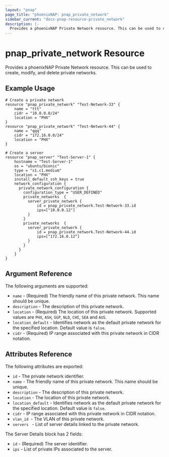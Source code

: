 ```yaml
---
layout: "pnap"
page_title: "phoenixNAP: pnap_private_network"
sidebar_current: "docs-pnap-resource-private_network"
description: |-
  Provides a phoenixNAP Private Network resource. This can be used to create, modify, and delete private networks.
---
```


# pnap_private_network Resource

Provides a phoenixNAP Private Network resource. This can be used to create,
modify, and delete private networks.



## Example Usage

```hcl
# Create a private network
resource "pnap_private_network" "Test-Network-33" {
    name = "ttt"
    cidr = "10.0.0.0/24" 
    location = "PHX"
}
resource "pnap_private_network" "Test-Network-44" {
    name = "qqq"
    cidr = "172.16.0.0/24" 
    location = "PHX"
}

# Create a server
resource "pnap_server" "Test-Server-1" {
    hostname = "Test-Server-1"
    os = "ubuntu/bionic"
    type = "s1.c1.medium"
    location = "PHX"
    install_default_ssh_keys = true
    network_configuration {
      private_network_configuration {
        configuration_type = "USER_DEFINED"
        private_networks  {
          server_private_network {
              id = pnap_private_network.Test-Network-33.id
              ips=["10.0.0.12"]
          }
        }
        private_networks  {
          server_private_network {
              id = pnap_private_network.Test-Network-44.id
              ips=["172.16.0.12"]
          }
        }
      }
    }
}
```

## Argument Reference

The following arguments are supported:

* `name` - (Required) The friendly name of this private network. This name should be unique.
* `description` - The description of this private network.
* `location` - (Required) The location of this private network. Supported values are `PHX`, `ASH`, `SGP`, `NLD`, `CHI`, `SEA` and `AUS`.
* `location_default` - Identifies network as the default private network for the specified location. Default value is `false`.
* `cidr` - (Required) IP range associated with this private network in CIDR notation.

## Attributes Reference

The following attributes are exported:

* `id` - The private network identifier.
* `name` - The friendly name of this private network. This name should be unique.
* `description` - The description of this private network.
* `location` - The location of this private network.
* `location_default` - Identifies network as the default private network for the specified location. Default value is `false`.
* `cidr` - IP range associated with this private network in CIDR notation.
* `vlan_id `- The VLAN of this private network.
* `servers ` - List of server details linked to the private network.

The Server Details block has 2 fields:

* `id` - (Required) The server identifier.
* `ips` - List of private IPs associated to the server.